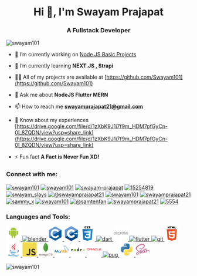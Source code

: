 <h1 align="center">Hi 👋, I'm Swayam Prajapat</h1>
<h3 align="center">A Fullstack Developer</h3>

<p align="left"> <img src="https://komarev.com/ghpvc/?username=swayam101&label=Profile%20views&color=0e75b6&style=flat" alt="swayam101" /> </p>

- 🔭 I’m currently working on [Node JS Basic Projects](https://github.com/Swayam101/Node-JS-Basic-Projects.git)

- 🌱 I’m currently learning **NEXT.JS , Strapi**

- 👨‍💻 All of my projects are available at [https://github.com/Swayam101](https://github.com/Swayam101)

- 💬 Ask me about **NodeJS Flutter MERN**

- 📫 How to reach me **swayamprajapat21@gmail.com**

- 📄 Know about my experiences [https://drive.google.com/file/d/1zXbK9J1i7f9m_HDM7pfGyCn-0I_8ZQDN/view?usp=share_link](https://drive.google.com/file/d/1zXbK9J1i7f9m_HDM7pfGyCn-0I_8ZQDN/view?usp=share_link)

- ⚡ Fun fact **A Fact is Never Fun XD!**

<h3 align="left">Connect with me:</h3>
<p align="left">
<a href="https://codepen.io/swayam101" target="blank"><img align="center" src="https://raw.githubusercontent.com/rahuldkjain/github-profile-readme-generator/master/src/images/icons/Social/codepen.svg" alt="swayam101" height="30" width="40" /></a>
<a href="https://dev.to/swayam101" target="blank"><img align="center" src="https://raw.githubusercontent.com/rahuldkjain/github-profile-readme-generator/master/src/images/icons/Social/devto.svg" alt="swayam101" height="30" width="40" /></a>
<a href="https://linkedin.com/in/swayam-prajapat" target="blank"><img align="center" src="https://raw.githubusercontent.com/rahuldkjain/github-profile-readme-generator/master/src/images/icons/Social/linked-in-alt.svg" alt="swayam-prajapat" height="30" width="40" /></a>
<a href="https://stackoverflow.com/users/15254819" target="blank"><img align="center" src="https://raw.githubusercontent.com/rahuldkjain/github-profile-readme-generator/master/src/images/icons/Social/stack-overflow.svg" alt="15254819" height="30" width="40" /></a>
<a href="https://instagram.com/swayam_slays" target="blank"><img align="center" src="https://raw.githubusercontent.com/rahuldkjain/github-profile-readme-generator/master/src/images/icons/Social/instagram.svg" alt="swayam_slays" height="30" width="40" /></a>
<a href="https://medium.com/@swayamprajapat21" target="blank"><img align="center" src="https://raw.githubusercontent.com/rahuldkjain/github-profile-readme-generator/master/src/images/icons/Social/medium.svg" alt="@swayamprajapat21" height="30" width="40" /></a>
<a href="https://www.codechef.com/users/swayam101" target="blank"><img align="center" src="https://cdn.jsdelivr.net/npm/simple-icons@3.1.0/icons/codechef.svg" alt="swayam101" height="30" width="40" /></a>
<a href="https://www.hackerrank.com/swayamprajapat21" target="blank"><img align="center" src="https://raw.githubusercontent.com/rahuldkjain/github-profile-readme-generator/master/src/images/icons/Social/hackerrank.svg" alt="swayamprajapat21" height="30" width="40" /></a>
<a href="https://codeforces.com/profile/sammy_x" target="blank"><img align="center" src="https://raw.githubusercontent.com/rahuldkjain/github-profile-readme-generator/master/src/images/icons/Social/codeforces.svg" alt="sammy_x" height="30" width="40" /></a>
<a href="https://www.leetcode.com/swayam101" target="blank"><img align="center" src="https://raw.githubusercontent.com/rahuldkjain/github-profile-readme-generator/master/src/images/icons/Social/leet-code.svg" alt="swayam101" height="30" width="40" /></a>
<a href="https://www.hackerearth.com/@samtenfan" target="blank"><img align="center" src="https://raw.githubusercontent.com/rahuldkjain/github-profile-readme-generator/master/src/images/icons/Social/hackerearth.svg" alt="@samtenfan" height="30" width="40" /></a>
<a href="https://auth.geeksforgeeks.org/user/swayamprajapat21" target="blank"><img align="center" src="https://raw.githubusercontent.com/rahuldkjain/github-profile-readme-generator/master/src/images/icons/Social/geeks-for-geeks.svg" alt="swayamprajapat21" height="30" width="40" /></a>
<a href="https://discord.gg/5554" target="blank"><img align="center" src="https://raw.githubusercontent.com/rahuldkjain/github-profile-readme-generator/master/src/images/icons/Social/discord.svg" alt="5554" height="30" width="40" /></a>
</p>

<h3 align="left">Languages and Tools:</h3>
<p align="left"> <a href="https://developer.android.com" target="_blank" rel="noreferrer"> <img src="https://raw.githubusercontent.com/devicons/devicon/master/icons/android/android-original-wordmark.svg" alt="android" width="40" height="40"/> </a> <a href="https://www.blender.org/" target="_blank" rel="noreferrer"> <img src="https://download.blender.org/branding/community/blender_community_badge_white.svg" alt="blender" width="40" height="40"/> </a> <a href="https://www.cprogramming.com/" target="_blank" rel="noreferrer"> <img src="https://raw.githubusercontent.com/devicons/devicon/master/icons/c/c-original.svg" alt="c" width="40" height="40"/> </a> <a href="https://www.w3schools.com/cpp/" target="_blank" rel="noreferrer"> <img src="https://raw.githubusercontent.com/devicons/devicon/master/icons/cplusplus/cplusplus-original.svg" alt="cplusplus" width="40" height="40"/> </a> <a href="https://www.w3schools.com/css/" target="_blank" rel="noreferrer"> <img src="https://raw.githubusercontent.com/devicons/devicon/master/icons/css3/css3-original-wordmark.svg" alt="css3" width="40" height="40"/> </a> <a href="https://dart.dev" target="_blank" rel="noreferrer"> <img src="https://www.vectorlogo.zone/logos/dartlang/dartlang-icon.svg" alt="dart" width="40" height="40"/> </a> <a href="https://expressjs.com" target="_blank" rel="noreferrer"> <img src="https://raw.githubusercontent.com/devicons/devicon/master/icons/express/express-original-wordmark.svg" alt="express" width="40" height="40"/> </a> <a href="https://flutter.dev" target="_blank" rel="noreferrer"> <img src="https://www.vectorlogo.zone/logos/flutterio/flutterio-icon.svg" alt="flutter" width="40" height="40"/> </a> <a href="https://git-scm.com/" target="_blank" rel="noreferrer"> <img src="https://www.vectorlogo.zone/logos/git-scm/git-scm-icon.svg" alt="git" width="40" height="40"/> </a> <a href="https://www.w3.org/html/" target="_blank" rel="noreferrer"> <img src="https://raw.githubusercontent.com/devicons/devicon/master/icons/html5/html5-original-wordmark.svg" alt="html5" width="40" height="40"/> </a> <a href="https://www.java.com" target="_blank" rel="noreferrer"> <img src="https://raw.githubusercontent.com/devicons/devicon/master/icons/java/java-original.svg" alt="java" width="40" height="40"/> </a> <a href="https://developer.mozilla.org/en-US/docs/Web/JavaScript" target="_blank" rel="noreferrer"> <img src="https://raw.githubusercontent.com/devicons/devicon/master/icons/javascript/javascript-original.svg" alt="javascript" width="40" height="40"/> </a> <a href="https://www.mongodb.com/" target="_blank" rel="noreferrer"> <img src="https://raw.githubusercontent.com/devicons/devicon/master/icons/mongodb/mongodb-original-wordmark.svg" alt="mongodb" width="40" height="40"/> </a> <a href="https://www.mysql.com/" target="_blank" rel="noreferrer"> <img src="https://raw.githubusercontent.com/devicons/devicon/master/icons/mysql/mysql-original-wordmark.svg" alt="mysql" width="40" height="40"/> </a> <a href="https://nodejs.org" target="_blank" rel="noreferrer"> <img src="https://raw.githubusercontent.com/devicons/devicon/master/icons/nodejs/nodejs-original-wordmark.svg" alt="nodejs" width="40" height="40"/> </a> <a href="https://www.oracle.com/" target="_blank" rel="noreferrer"> <img src="https://raw.githubusercontent.com/devicons/devicon/master/icons/oracle/oracle-original.svg" alt="oracle" width="40" height="40"/> </a> <a href="https://pugjs.org" target="_blank" rel="noreferrer"> <img src="https://cdn.worldvectorlogo.com/logos/pug.svg" alt="pug" width="40" height="40"/> </a> <a href="https://www.python.org" target="_blank" rel="noreferrer"> <img src="https://raw.githubusercontent.com/devicons/devicon/master/icons/python/python-original.svg" alt="python" width="40" height="40"/> </a> <a href="https://sass-lang.com" target="_blank" rel="noreferrer"> <img src="https://raw.githubusercontent.com/devicons/devicon/master/icons/sass/sass-original.svg" alt="sass" width="40" height="40"/> </a> </p>

<p><img align="center" src="https://github-readme-streak-stats.herokuapp.com/?user=swayam101&" alt="swayam101" /></p>
